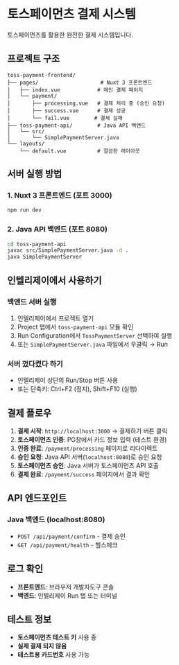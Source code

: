 # 토스페이먼츠 결제 시스템

토스페이먼츠를 활용한 완전한 결제 시스템입니다.

## 프로젝트 구조

```
toss-payment-frontend/
├── pages/                    # Nuxt 3 프론트엔드
│   ├── index.vue            # 메인 결제 페이지
│   └── payment/
│       ├── processing.vue   # 결제 처리 중 (승인 요청)
│       ├── success.vue      # 결제 성공
│       └── fail.vue        # 결제 실패
├── toss-payment-api/        # Java API 백엔드
│   └── src/
│       └── SimplePaymentServer.java
└── layouts/
    └── default.vue          # 깔끔한 레이아웃
```

## 서버 실행 방법

### 1. Nuxt 3 프론트엔드 (포트 3000)
```bash
npm run dev
```

### 2. Java API 백엔드 (포트 8080)
```bash
cd toss-payment-api
javac src/SimplePaymentServer.java -d .
java SimplePaymentServer
```

## 인텔리제이에서 사용하기

### 백엔드 서버 실행
1. 인텔리제이에서 프로젝트 열기
2. Project 탭에서 `toss-payment-api` 모듈 확인
3. Run Configuration에서 `TossPaymentServer` 선택하여 실행
4. 또는 `SimplePaymentServer.java` 파일에서 우클릭 → Run

### 서버 껐다켰다 하기
- 인텔리제이 상단의 Run/Stop 버튼 사용
- 또는 단축키: Ctrl+F2 (정지), Shift+F10 (실행)

## 결제 플로우

1. **결제 시작**: `http://localhost:3000` → 결제하기 버튼 클릭
2. **토스페이먼츠 인증**: PG창에서 카드 정보 입력 (테스트 환경)
3. **인증 완료**: `/payment/processing` 페이지로 리다이렉트
4. **승인 요청**: Java API 서버(`localhost:8080`)로 승인 요청
5. **토스페이먼츠 승인**: Java 서버가 토스페이먼츠 API 호출
6. **결제 완료**: `/payment/success` 페이지에서 결과 확인

## API 엔드포인트

### Java 백엔드 (localhost:8080)
- `POST /api/payment/confirm` - 결제 승인
- `GET /api/payment/health` - 헬스체크

## 로그 확인
- **프론트엔드**: 브라우저 개발자도구 콘솔
- **백엔드**: 인텔리제이 Run 탭 또는 터미널

## 테스트 정보
- **토스페이먼츠 테스트 키** 사용 중
- **실제 결제 되지 않음**
- **테스트용 카드번호** 사용 가능